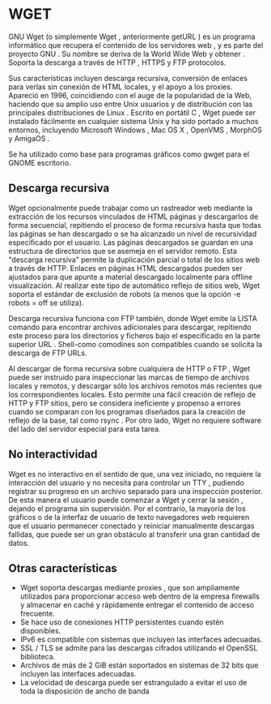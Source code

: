 

# WGET

GNU Wget (o simplemente Wget , anteriormente getURL ) es un programa informático que recupera el contenido de los servidores web , y es parte del proyecto GNU . Su nombre se deriva de la World Wide Web y obtener . Soporta la descarga a través de HTTP , HTTPS y FTP protocolos.

Sus características incluyen descarga recursiva, conversión de enlaces para verlas sin conexión de HTML locales, y el apoyo a los proxies. Apareció en 1996, coincidiendo con el auge de la popularidad de la Web, haciendo que su amplio uso entre Unix usuarios y de distribución con las principales distribuciones de Linux . Escrito en portátil C , Wget puede ser instalado fácilmente en cualquier sistema Unix y ha sido portado a muchos entornos, incluyendo Microsoft Windows , Mac OS X , OpenVMS , MorphOS y AmigaOS .

Se ha utilizado como base para programas gráficos como gwget para el GNOME escritorio.


## Descarga recursiva

Wget opcionalmente puede trabajar como un rastreador web mediante la extracción de los recursos vinculados de HTML páginas y descargarlos de forma secuencial, repitiendo el proceso de forma recursiva hasta que todas las páginas se han descargado o se ha alcanzado un nivel de recursividad especificado por el usuario. Las páginas descargados se guardan en una estructura de directorios que se asemeja en el servidor remoto. Esta "descarga recursiva" permite la duplicación parcial o total de los sitios web a través de HTTP. Enlaces en páginas HTML descargados pueden ser ajustados para que apunte a material descargado localmente para offline visualización. Al realizar este tipo de automático reflejo de sitios web, Wget soporta el estándar de exclusión de robots (a menos que la opción -e robots = off se utiliza).

Descarga recursiva funciona con FTP también, donde Wget emite la LISTA comando para encontrar archivos adicionales para descargar, repitiendo este proceso para los directorios y ficheros bajo el especificado en la parte superior URL . Shell-como comodines son compatibles cuando se solicita la descarga de FTP URLs.

Al descargar de forma recursiva sobre cualquiera de HTTP o FTP , Wget puede ser instruido para inspeccionar las marcas de tiempo de archivos locales y remotos, y descargar sólo los archivos remotos más recientes que los correspondientes locales. Esto permite una fácil creación de reflejo de HTTP y FTP sitios, pero se considera ineficiente y propenso a errores cuando se comparan con los programas diseñados para la creación de reflejo de la base, tal como rsync . Por otro lado, Wget no requiere software del lado del servidor especial para esta tarea.

## No interactividad

Wget es no interactivo en el sentido de que, una vez iniciado, no requiere la interacción del usuario y no necesita para controlar un TTY , pudiendo registrar su progreso en un archivo separado para una inspección posterior. De esta manera el usuario puede comenzar a Wget y cerrar la sesión , dejando el programa sin supervisión. Por el contrario, la mayoría de los gráficos o de la interfaz de usuario de texto navegadores web requieren que el usuario permanecer conectado y reiniciar manualmente descargas fallidas, que puede ser un gran obstáculo al transferir una gran cantidad de datos.

## Otras características

* Wget soporta descargas mediante proxies , que son ampliamente utilizados para proporcionar acceso web dentro de la empresa firewalls y almacenar en caché y rápidamente entregar el contenido de acceso frecuente.
* Se hace uso de conexiones HTTP persistentes cuando estén disponibles.
* IPv6 es compatible con sistemas que incluyen las interfaces adecuadas.
* SSL / TLS se admite para las descargas cifrados utilizando el OpenSSL biblioteca.
* Archivos de más de 2 GiB están soportados en sistemas de 32 bits que incluyen las interfaces adecuadas.
* La velocidad de descarga puede ser estrangulado a evitar el uso de toda la disposición de ancho de banda

